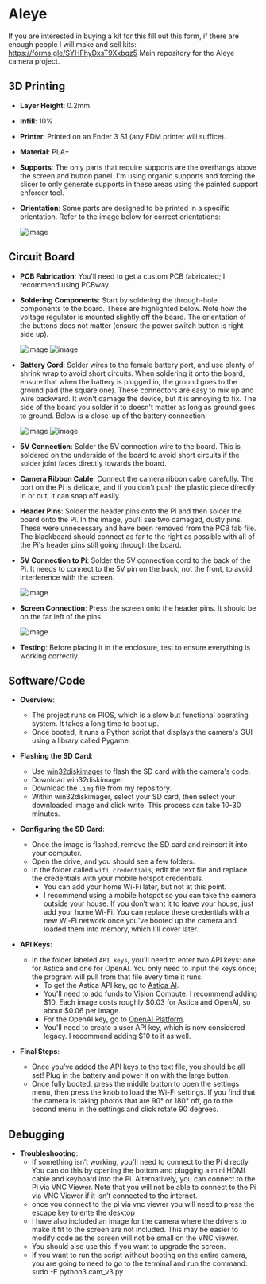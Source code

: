 # AIeye

If you are interested in buying a kit for this fill out this form, if there are enough people I will make and sell kits:
https://forms.gle/SYHFhyDxsT9Xxbqz5
Main repository for the AIeye camera project.

## 3D Printing

- **Layer Height**: 0.2mm
- **Infill**: 10%
- **Printer**: Printed on an Ender 3 S1 (any FDM printer will suffice).
- **Material**: PLA+
- **Supports**: The only parts that require supports are the overhangs above the screen and button panel. I'm using organic supports and forcing the slicer to only generate supports in these areas using the painted support enforcer tool.
- **Orientation**: Some parts are designed to be printed in a specific orientation. Refer to the image below for correct orientations:
  
  ![image](https://github.com/user-attachments/assets/b0c4cffd-cedf-47da-8693-62824eec4426)

## Circuit Board

- **PCB Fabrication**: You'll need to get a custom PCB fabricated; I recommend using PCBway.
- **Soldering Components**: Start by soldering the through-hole components to the board. These are highlighted below. Note how the voltage regulator is mounted slightly off the board. The orientation of the buttons does not matter (ensure the power switch button is right side up).
  
  ![image](https://github.com/user-attachments/assets/10cb776f-fcab-41f9-949a-a0fc67d0b0cc)
  ![image](https://github.com/user-attachments/assets/566008aa-e590-450a-a54b-4e741cc798be)
  
- **Battery Cord**: Solder wires to the female battery port, and use plenty of shrink wrap to avoid short circuits. When soldering it onto the board, ensure that when the battery is plugged in, the ground goes to the ground pad (the square one). These connectors are easy to mix up and wire backward. It won't damage the device, but it is annoying to fix. The side of the board you solder it to doesn't matter as long as ground goes to ground. Below is a close-up of the battery connection:
  
  ![image](https://github.com/user-attachments/assets/d1d1fd2b-0103-4604-a646-6cf41c7d7d96)
  ![image](https://github.com/user-attachments/assets/fd3076cb-f38c-41bd-a451-e512cd0d14aa)

- **5V Connection**: Solder the 5V connection wire to the board. This is soldered on the underside of the board to avoid short circuits if the solder joint faces directly towards the board.
- **Camera Ribbon Cable**: Connect the camera ribbon cable carefully. The port on the Pi is delicate, and if you don't push the plastic piece directly in or out, it can snap off easily.
- **Header Pins**: Solder the header pins onto the Pi and then solder the board onto the Pi. In the image, you’ll see two damaged, dusty pins. These were unnecessary and have been removed from the PCB fab file. The blackboard should connect as far to the right as possible with all of the Pi's header pins still going through the board.
- **5V Connection to Pi**: Solder the 5V connection cord to the back of the Pi. It needs to connect to the 5V pin on the back, not the front, to avoid interference with the screen.
  
  ![image](https://github.com/user-attachments/assets/4f64a8b2-d54a-4e46-8e3b-8aa95abc94b0)
  
- **Screen Connection**: Press the screen onto the header pins. It should be on the far left of the pins.
  
  ![image](https://github.com/user-attachments/assets/363d26ef-4f77-4583-9230-2a06c414c3e7)

- **Testing**: Before placing it in the enclosure, test to ensure everything is working correctly.

## Software/Code

- **Overview**:
  - The project runs on PIOS, which is a slow but functional operating system. It takes a long time to boot up.
  - Once booted, it runs a Python script that displays the camera's GUI using a library called Pygame.

- **Flashing the SD Card**:
  - Use [win32diskimager](https://sourceforge.net/projects/win32diskimager/) to flash the SD card with the camera's code.
  - Download win32diskimager.
  - Download the `.img` file from my repository.
  - Within win32diskimager, select your SD card, then select your downloaded image and click write. This process can take 10-30 minutes.
  
- **Configuring the SD Card**:
  - Once the image is flashed, remove the SD card and reinsert it into your computer.
  - Open the drive, and you should see a few folders.
  - In the folder called `wifi credentials`, edit the text file and replace the credentials with your mobile hotspot credentials.
    - You can add your home Wi-Fi later, but not at this point.
    - I recommend using a mobile hotspot so you can take the camera outside your house. If you don’t want it to leave your house, just add your home Wi-Fi. You can replace these credentials with a new Wi-Fi network once you've booted up the camera and loaded them into memory, which I'll cover later.
    
- **API Keys**:
  - In the folder labeled `API keys`, you'll need to enter two API keys: one for Astica and one for OpenAI. You only need to input the keys once; the program will pull from that file every time it runs.
    - To get the Astica API key, go to [Astica AI](https://astica.ai/).
    - You'll need to add funds to Vision Compute. I recommend adding $10. Each image costs roughly $0.03 for Astica and OpenAI, so about $0.06 per image.
    - For the OpenAI key, go to [OpenAI Platform](https://platform.openai.com/settings/profile?tab=api-keys).
    - You'll need to create a user API key, which is now considered legacy. I recommend adding $10 to it as well.
    
- **Final Steps**:
  - Once you’ve added the API keys to the text file, you should be all set! Plug in the battery and power it on with the large button.
  - Once fully booted, press the middle button to open the settings menu, then press the knob to load the Wi-Fi settings. If you find that the camera is taking photos that are 90° or 180° off, go to the second menu in the settings and click rotate 90 degrees.

## Debugging

- **Troubleshooting**:
  - If something isn’t working, you'll need to connect to the Pi directly. You can do this by opening the bottom and plugging a mini HDMI cable and keyboard into the Pi. Alternatively, you can connect to the Pi via VNC Viewer. Note that you will not be able to connect to the Pi via VNC Viewer if it isn’t connected to the internet.
  - once you connect to the pi via vnc viewer you will need to press the escape key to ente the desktop
  - I have also included an image for the camera where the drivers to make it fit to the screen are not included. This may be easier to modify code as the screen will not be small on the VNC viewer.
  - You should also use this if you want to upgrade the screen.
  - If you want to run the script without booting on the entire camera, you are going to need to go to the terminal and run the command: sudo -E python3 cam_v3.py
